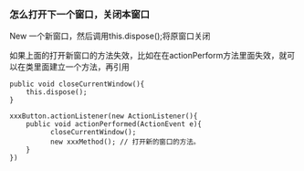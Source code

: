 
### 怎么打开下一个窗口，关闭本窗口

New 一个新窗口，然后调用this.dispose();将原窗口关闭 

如果上面的打开新窗口的方法失效，比如在在actionPerform方法里面失效，就可以在类里面建立一个方法，再引用

```text
public void closeCurrentWindow(){
    this.dispose();
}
```

```text
xxxButton.actionListener(new ActionListener(){
    public void actionPerformed(ActionEvent e){
          closeCurrentWindow();
          new xxxMethod(); // 打开新的窗口的方法。
    }
})
```
